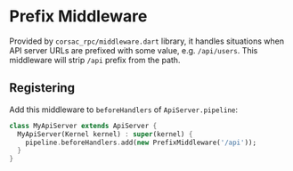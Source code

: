 # Prefix Middleware

Provided by `corsac_rpc/middleware.dart` library, it handles situations when
API server URLs are prefixed with some value, e.g. `/api/users`. This
middleware will strip `/api` prefix from the path.

## Registering

Add this middleware to `beforeHandlers` of `ApiServer.pipeline`:

```dart
class MyApiServer extends ApiServer {
  MyApiServer(Kernel kernel) : super(kernel) {
    pipeline.beforeHandlers.add(new PrefixMiddleware('/api'));
  }
}
```
